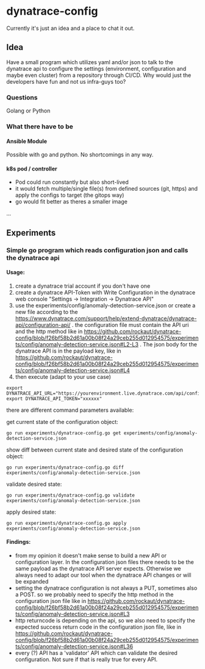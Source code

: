 # dynatrace-config
Currently it's just an idea and a place to chat it out.

## Idea

Have a small program which utilizes yaml and/or json to talk to the dynatrace api to configure the settings (environment, configuration and maybe even cluster) from a repository through CI/CD. Why would just the developers have fun and not us infra-guys too?

### Questions
Golang or Python

### What there have to be

#### Ansible Module

Possible with go and python. No shortcomings in any way.

#### k8s pod / controller

- Pod could run constantly but also short-lived
- it would fetch multiple/single file(s) from defined sources (git, https) and apply the configs to target (the gitops way)
- go would fit better as theres a smaller image

...

## Experiments

### Simple go program which reads configuration json and calls the dynatrace api

#### Usage:
1. create a dynatrace trial account if you don't have one
2. create a dynatrace API-Token with Write Configuration in the dynatrace web console "Settings -> Integration -> Dynatrace API"
3. use the experiments/config/anomaly-detection-service.json or create a new file according to the https://www.dynatrace.com/support/help/extend-dynatrace/dynatrace-api/configuration-api/ . the configuration file must contain the API uri and the http method like in https://github.com/rockaut/dynatrace-config/blob/f26bf58b2d61a00b08f24a29ceb255d012954575/experiments/config/anomaly-detection-service.json#L2-L3 . The json body for the dynatrace API is in the payload key, like in https://github.com/rockaut/dynatrace-config/blob/f26bf58b2d61a00b08f24a29ceb255d012954575/experiments/config/anomaly-detection-service.json#L4
4. then execute (adapt to your use case)
```
export DYNATRACE_API_URL="https://yourenvironment.live.dynatrace.com/api/config"
export DYNATRACE_API_TOKEN="xxxxxx"
```

there are different command parameters available:

get current state of the configuration object:
```
go run experiments/dynatrace-config.go get experiments/config/anomaly-detection-service.json
```

show diff between current state and desired state of the configuration object:
```
go run experiments/dynatrace-config.go diff experiments/config/anomaly-detection-service.json
```

validate desired state:
```
go run experiments/dynatrace-config.go validate experiments/config/anomaly-detection-service.json
```

apply desired state:
```
go run experiments/dynatrace-config.go apply experiments/config/anomaly-detection-service.json
```

#### Findings:
- from my opinion it doesn't make sense to build a new API or configuration layer. In the configuration json files there needs to be the same payload as the dynatrace API server expects. Otherwise we always need to adapt our tool when the dynatrace API changes or will be expanded
- setting the dynatrace configuration is not always a PUT, sometimes also a POST. so we probably need to specify the http method in the configuration json file like in https://github.com/rockaut/dynatrace-config/blob/f26bf58b2d61a00b08f24a29ceb255d012954575/experiments/config/anomaly-detection-service.json#L3
- http returncode is depending on the api, so we also need to specify the expected success return code in the configuration json file, like in https://github.com/rockaut/dynatrace-config/blob/f26bf58b2d61a00b08f24a29ceb255d012954575/experiments/config/anomaly-detection-service.json#L36
- every (?) API has a 'validator' API which can validate the desired configuration. Not sure if that is really true for every API.
